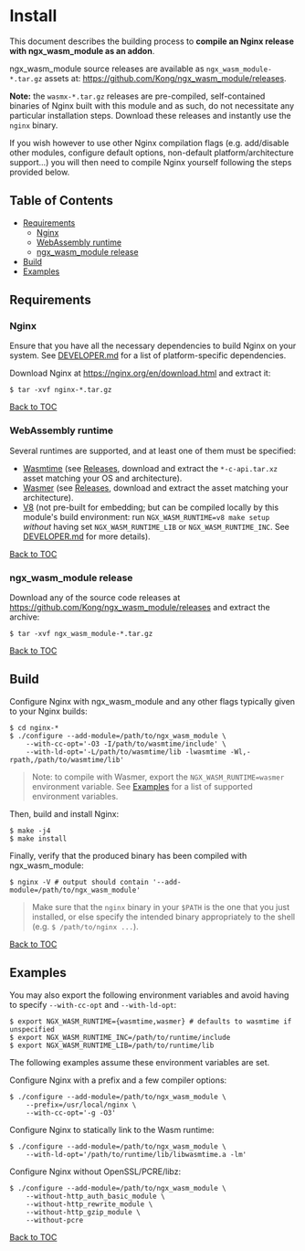 # Install

This document describes the building process to **compile an Nginx release with
ngx_wasm_module as an addon**.

ngx_wasm_module source releases are available as
`ngx_wasm_module-*.tar.gz` assets at:
https://github.com/Kong/ngx_wasm_module/releases.

**Note:** the `wasmx-*.tar.gz` releases are pre-compiled, self-contained
binaries of Nginx built with this module and as such, do not necessitate any
particular installation steps. Download these releases and instantly use the
`nginx` binary.

If you wish however to use other Nginx compilation flags (e.g. add/disable other
modules, configure default options, non-default platform/architecture
support...) you will then need to compile Nginx yourself following the steps
provided below.

## Table of Contents

- [Requirements](#requirements)
    - [Nginx](#nginx)
    - [WebAssembly runtime](#webassembly-runtime)
    - [ngx_wasm_module release](#ngx-wasm-module-release)
- [Build](#build)
- [Examples](#examples)

## Requirements

### Nginx

Ensure that you have all the necessary dependencies to build Nginx on your
system. See [DEVELOPER.md](docs/DEVELOPER.md) for a list of platform-specific
dependencies.

Download Nginx at https://nginx.org/en/download.html and extract it:

```
$ tar -xvf nginx-*.tar.gz
```

[Back to TOC](#table-of-contents)

### WebAssembly runtime

Several runtimes are supported, and at least one of them must be specified:

- [Wasmtime](https://docs.wasmtime.dev/c-api/) (see
  [Releases](https://github.com/bytecodealliance/wasmtime/releases), download
  and extract the `*-c-api.tar.xz` asset matching your OS and architecture).
- [Wasmer](https://github.com/wasmerio/wasmer) (see
  [Releases](https://github.com/wasmerio/wasmer/releases), download and extract
  the asset matching your architecture).
- [V8](https://v8.dev) (not pre-built for embedding; but can be compiled locally
  by this module's build environment: run `NGX_WASM_RUNTIME=v8 make setup`
  *without* having set `NGX_WASM_RUNTIME_LIB` or `NGX_WASM_RUNTIME_INC`. See
  [DEVELOPER.md](docs/DEVELOPER.md) for more details).

[Back to TOC](#table-of-contents)

### ngx_wasm_module release

Download any of the source code releases at
https://github.com/Kong/ngx_wasm_module/releases and extract the archive:

```
$ tar -xvf ngx_wasm_module-*.tar.gz
```

[Back to TOC](#table-of-contents)

## Build

Configure Nginx with ngx_wasm_module and any other flags typically given to your
Nginx builds:

```
$ cd nginx-*
$ ./configure --add-module=/path/to/ngx_wasm_module \
    --with-cc-opt='-O3 -I/path/to/wasmtime/include' \
    --with-ld-opt='-L/path/to/wasmtime/lib -lwasmtime -Wl,-rpath,/path/to/wasmtime/lib'
```

> Note: to compile with Wasmer, export the `NGX_WASM_RUNTIME=wasmer` environment
> variable. See [Examples](examples) for a list of supported environment
> variables.

Then, build and install Nginx:

```
$ make -j4
$ make install
```

Finally, verify that the produced binary has been compiled with ngx_wasm_module:

```
$ nginx -V # output should contain '--add-module=/path/to/ngx_wasm_module'
```

> Make sure that the `nginx` binary in your `$PATH` is the one that you just
installed, or else specify the intended binary appropriately to the shell (e.g.
`$ /path/to/nginx ...`).

[Back to TOC](#table-of-contents)

## Examples

You may also export the following environment variables and avoid having to
specify `--with-cc-opt` and `--with-ld-opt`:

```
$ export NGX_WASM_RUNTIME={wasmtime,wasmer} # defaults to wasmtime if unspecified
$ export NGX_WASM_RUNTIME_INC=/path/to/runtime/include
$ export NGX_WASM_RUNTIME_LIB=/path/to/runtime/lib
```

The following examples assume these environment variables are set.

Configure Nginx with a prefix and a few compiler options:

```
$ ./configure --add-module=/path/to/ngx_wasm_module \
    --prefix=/usr/local/nginx \
    --with-cc-opt='-g -O3'
```

Configure Nginx to statically link to the Wasm runtime:

```
$ ./configure --add-module=/path/to/ngx_wasm_module \
    --with-ld-opt='/path/to/runtime/lib/libwasmtime.a -lm'
```

Configure Nginx without OpenSSL/PCRE/libz:

```
$ ./configure --add-module=/path/to/ngx_wasm_module \
    --without-http_auth_basic_module \
    --without-http_rewrite_module \
    --without-http_gzip_module \
    --without-pcre
```

[Back to TOC](#table-of-contents)
